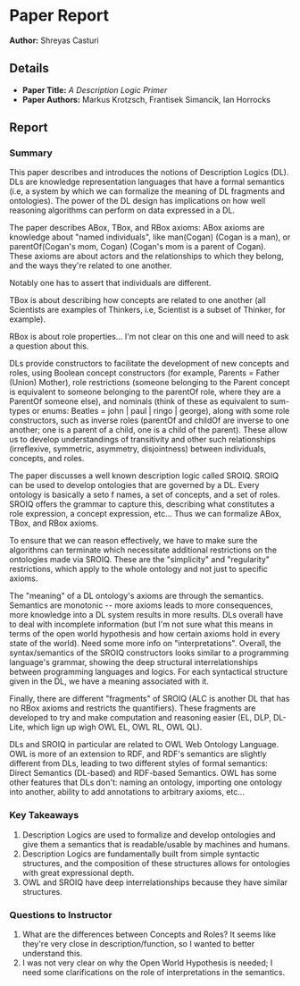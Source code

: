 # Paper Report

**Author:** Shreyas Casturi

## Details

- **Paper Title:** *A Description Logic Primer*
- **Paper Authors:** Markus Krotzsch, Frantisek Simancik, Ian Horrocks 

## Report

### Summary

This paper describes and introduces the notions of Description Logics (DL). DLs are knowledge representation languages that have a formal semantics (i.e, a system by which we can formalize the meaning of DL fragments and ontologies). The power of the DL design has implications on how well reasoning algorithms can perform on data expressed in a DL.

The paper describes ABox, TBox, and RBox axioms: ABox axioms are knowledge about "named individuals", like man(Cogan) (Cogan is a man), or parentOf(Cogan's mom, Cogan) (Cogan's mom is a parent of Cogan). These axioms are about actors and the relationships to which they belong, and the ways they're related to one another.

Notably one has to assert that individuals are different. 

TBox is about describing how concepts are related to one another (all Scientists are examples of Thinkers, i.e, Scientist is a subset of Thinker, for example). 

RBox is about role properties... I'm not clear on this one and will need to ask a question about this.

DLs provide constructors to facilitate the development of new concepts and roles, using Boolean concept constructors (for example, Parents = Father (Union) Mother), role restrictions (someone belonging to the Parent concept is equivalent to someone belonging to the parentOf role, where they are a ParentOf someone else), and nominals (think of these as equivalent to sum-types or enums: Beatles = john | paul | ringo | george), along with some role constructors, such as inverse roles (parentOf and childOf are inverse to one another; one is a parent of a child, one is a child of the parent). These allow us to develop understandings of transitivity and other such relationships (irreflexive, symmetric, asymmetry, disjointness) between individuals, concepts, and roles.

The paper discusses a well known description logic called SROIQ. SROIQ can be used to develop ontologies that are governed by a DL. Every ontology is basically a seto f names, a set of concepts, and a set of roles. SROIQ offers the grammar to capture this, describing what constitutes a role expression, a concept expression, etc... Thus we can formalize ABox, TBox, and RBox axioms.

To ensure that we can reason effectively, we have to make sure the algorithms can terminate which necessitate additional restrictions on the ontologies made via SROIQ. These are the "simplicity" and "regularity" restrictions, which apply to the whole ontology and not just to specific axioms.

The "meaning" of a DL ontology's axioms are through the semantics. Semantics are monotonic -- more axioms leads to more consequences, more knowledge into a DL system results in more results. DLs overall have to deal with incomplete information (but I'm not sure what this means in terms of the open world hypothesis and how certain axioms hold in every state of the world). Need some more info on "interpretations". Overall, the syntax/semantics of the SROIQ constructors looks similar to a programming language's grammar, showing the deep structural interrelationships between programming languages and logics. For each syntactical structure given in the DL, we have a meaning associated with it.

Finally, there are different "fragments" of SROIQ (ALC is another DL that has no RBox axioms and restricts the quantifiers). These fragments are developed to try and make computation and reasoning easier (EL, DLP, DL-Lite, which lign up wigh OWL EL, OWL RL, OWL QL).

DLs and SROIQ in particular are related to OWL Web Ontology Language. OWL is more of an extension to RDF, and RDF's semantics are slightly different from DLs, leading to two different styles of formal semantics: Direct Semantics (DL-based) and RDF-based Semantics. OWL has some other features that DLs don't: naming an ontology, importing one ontology into another, ability to add annotations to arbitrary axioms, etc...


### Key Takeaways

1. Description Logics are used to formalize and develop ontologies and give them a semantics that is readable/usable by machines and humans.
2. Description Logics are fundamentally built from simple syntactic structures, and the composition of these structures allows for ontologies with great expressional depth.
3. OWL and SROIQ have deep interrelationships because they have similar structures.

### Questions to Instructor

1. What are the differences between Concepts and Roles? It seems like they're very close in description/function, so I wanted to better understand this.
2. I was not very clear on why the Open World Hypothesis is needed; I need some clarifications on the role of interpretations in the semantics.
